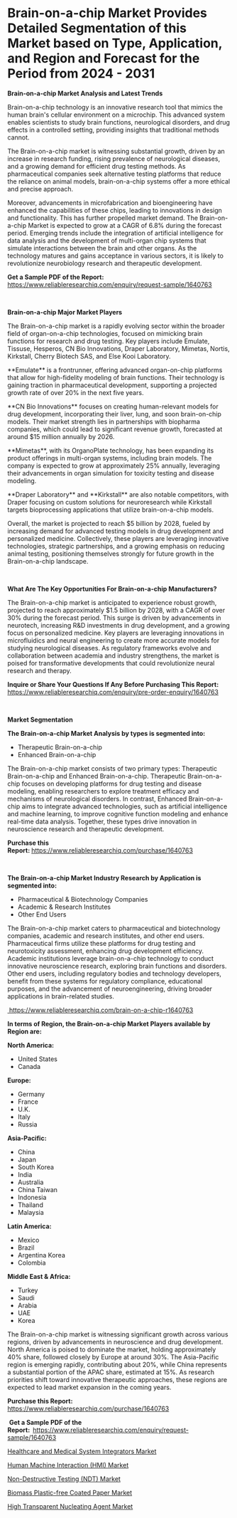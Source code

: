 <p><h1>Brain-on-a-chip Market Provides Detailed Segmentation of this Market based on Type, Application, and Region and Forecast for the Period from 2024 - 2031</h1></p><p><strong>Brain-on-a-chip Market Analysis and Latest Trends</strong></p>
<p><p>Brain-on-a-chip technology is an innovative research tool that mimics the human brain's cellular environment on a microchip. This advanced system enables scientists to study brain functions, neurological disorders, and drug effects in a controlled setting, providing insights that traditional methods cannot. </p><p>The Brain-on-a-chip market is witnessing substantial growth, driven by an increase in research funding, rising prevalence of neurological diseases, and a growing demand for efficient drug testing methods. As pharmaceutical companies seek alternative testing platforms that reduce the reliance on animal models, brain-on-a-chip systems offer a more ethical and precise approach. </p><p>Moreover, advancements in microfabrication and bioengineering have enhanced the capabilities of these chips, leading to innovations in design and functionality. This has further propelled market demand. The Brain-on-a-chip Market is expected to grow at a CAGR of 6.8% during the forecast period. Emerging trends include the integration of artificial intelligence for data analysis and the development of multi-organ chip systems that simulate interactions between the brain and other organs. As the technology matures and gains acceptance in various sectors, it is likely to revolutionize neurobiology research and therapeutic development.</p></p>
<p><strong>Get a Sample PDF of the Report:&nbsp;</strong> <a href="https://www.reliableresearchiq.com/enquiry/request-sample/1640763?utm_campaign=1170&utm_medium=2&utm_source=Github&utm_content=ia&utm_term=07122024&utm_id=brain-on-a-chip">https://www.reliableresearchiq.com/enquiry/request-sample/1640763</a></p>
<p>&nbsp;</p>
<p><strong>Brain-on-a-chip Major Market Players</strong></p>
<p><p>The Brain-on-a-chip market is a rapidly evolving sector within the broader field of organ-on-a-chip technologies, focused on mimicking brain functions for research and drug testing. Key players include Emulate, Tissuse, Hesperos, CN Bio Innovations, Draper Laboratory, Mimetas, Nortis, Kirkstall, Cherry Biotech SAS, and Else Kooi Laboratory.</p><p>**Emulate** is a frontrunner, offering advanced organ-on-chip platforms that allow for high-fidelity modeling of brain functions. Their technology is gaining traction in pharmaceutical development, supporting a projected growth rate of over 20% in the next five years. </p><p>**CN Bio Innovations** focuses on creating human-relevant models for drug development, incorporating their liver, lung, and soon brain-on-chip models. Their market strength lies in partnerships with biopharma companies, which could lead to significant revenue growth, forecasted at around $15 million annually by 2026.</p><p>**Mimetas**, with its OrganoPlate technology, has been expanding its product offerings in multi-organ systems, including brain models. The company is expected to grow at approximately 25% annually, leveraging their advancements in organ simulation for toxicity testing and disease modeling.</p><p>**Draper Laboratory** and **Kirkstall** are also notable competitors, with Draper focusing on custom solutions for neuroresearch while Kirkstall targets bioprocessing applications that utilize brain-on-a-chip models. </p><p>Overall, the market is projected to reach $5 billion by 2028, fueled by increasing demand for advanced testing models in drug development and personalized medicine. Collectively, these players are leveraging innovative technologies, strategic partnerships, and a growing emphasis on reducing animal testing, positioning themselves strongly for future growth in the Brain-on-a-chip landscape.</p></p>
<p>&nbsp;</p>
<p><strong>What Are The Key Opportunities For Brain-on-a-chip Manufacturers?</strong></p>
<p><p>The Brain-on-a-chip market is anticipated to experience robust growth, projected to reach approximately $1.5 billion by 2028, with a CAGR of over 30% during the forecast period. This surge is driven by advancements in neurotech, increasing R&D investments in drug development, and a growing focus on personalized medicine. Key players are leveraging innovations in microfluidics and neural engineering to create more accurate models for studying neurological diseases. As regulatory frameworks evolve and collaboration between academia and industry strengthens, the market is poised for transformative developments that could revolutionize neural research and therapy.</p></p>
<p><strong>Inquire or Share Your Questions If Any Before Purchasing This Report:</strong> <a href="https://www.reliableresearchiq.com/enquiry/pre-order-enquiry/1640763?utm_campaign=1170&utm_medium=2&utm_source=Github&utm_content=ia&utm_term=07122024&utm_id=brain-on-a-chip">https://www.reliableresearchiq.com/enquiry/pre-order-enquiry/1640763</a></p>
<p>&nbsp;</p>
<p><strong>Market Segmentation</strong></p>
<p><strong>The Brain-on-a-chip Market Analysis by types is segmented into:</strong></p>
<p><ul><li>Therapeutic Brain-on-a-chip</li><li>Enhanced Brain-on-a-chip</li></ul></p>
<p><p>The Brain-on-a-chip market consists of two primary types: Therapeutic Brain-on-a-chip and Enhanced Brain-on-a-chip. Therapeutic Brain-on-a-chip focuses on developing platforms for drug testing and disease modeling, enabling researchers to explore treatment efficacy and mechanisms of neurological disorders. In contrast, Enhanced Brain-on-a-chip aims to integrate advanced technologies, such as artificial intelligence and machine learning, to improve cognitive function modeling and enhance real-time data analysis. Together, these types drive innovation in neuroscience research and therapeutic development.</p></p>
<p><strong>Purchase this Report:&nbsp;</strong><a href="https://www.reliableresearchiq.com/purchase/1640763?utm_campaign=1170&utm_medium=2&utm_source=Github&utm_content=ia&utm_term=07122024&utm_id=brain-on-a-chip">https://www.reliableresearchiq.com/purchase/1640763</a></p>
<p>&nbsp;</p>
<p><strong>The Brain-on-a-chip Market Industry Research by Application is segmented into:</strong></p>
<p><ul><li>Pharmaceutical & Biotechnology Companies</li><li>Academic & Research Institutes</li><li>Other End Users</li></ul></p>
<p><p>The Brain-on-a-chip market caters to pharmaceutical and biotechnology companies, academic and research institutes, and other end users. Pharmaceutical firms utilize these platforms for drug testing and neurotoxicity assessment, enhancing drug development efficiency. Academic institutions leverage brain-on-a-chip technology to conduct innovative neuroscience research, exploring brain functions and disorders. Other end users, including regulatory bodies and technology developers, benefit from these systems for regulatory compliance, educational purposes, and the advancement of neuroengineering, driving broader applications in brain-related studies.</p></p>
<p><a href="https://www.reliableresearchiq.com/brain-on-a-chip-r1640763?utm_campaign=1170&utm_medium=2&utm_source=Github&utm_content=ia&utm_term=07122024&utm_id=brain-on-a-chip">&nbsp;https://www.reliableresearchiq.com/brain-on-a-chip-r1640763</a></p>
<p><strong>In terms of Region, the Brain-on-a-chip Market Players available by Region are:</strong></p>
<p>
    <p> <strong> North America: </strong>
        <ul>
            <li>United States</li>
            <li>Canada</li>
        </ul>
        </p> 
    <p> <strong> Europe: </strong>
        <ul>
            <li>Germany</li>
            <li>France</li>
            <li>U.K.</li>
            <li>Italy</li>
            <li>Russia</li>
        </ul>
        </p> 
    <p> <strong> Asia-Pacific: </strong>
        <ul>
            <li>China</li>
            <li>Japan</li>
            <li>South Korea</li>
            <li>India</li>
            <li>Australia</li>
            <li>China Taiwan</li>
            <li>Indonesia</li>
            <li>Thailand</li>
            <li>Malaysia</li>
        </ul>
        </p> 
    <p> <strong> Latin America: </strong>
        <ul>
            <li>Mexico</li>
            <li>Brazil</li>
            <li>Argentina Korea</li>
            <li>Colombia</li>
        </ul>
        </p> 
    <p> <strong> Middle East & Africa: </strong>
        <ul>
            <li>Turkey</li>
            <li>Saudi</li>
            <li>Arabia</li>
            <li>UAE</li>
            <li>Korea</li>
        </ul>
    </p>
    </p>
<p><p>The Brain-on-a-chip market is witnessing significant growth across various regions, driven by advancements in neuroscience and drug development. North America is poised to dominate the market, holding approximately 40% share, followed closely by Europe at around 30%. The Asia-Pacific region is emerging rapidly, contributing about 20%, while China represents a substantial portion of the APAC share, estimated at 15%. As research priorities shift toward innovative therapeutic approaches, these regions are expected to lead market expansion in the coming years.</p></p>
<p><strong>Purchase this Report: </strong><a href="https://www.reliableresearchiq.com/purchase/1640763?utm_campaign=1170&utm_medium=2&utm_source=Github&utm_content=ia&utm_term=07122024&utm_id=brain-on-a-chip">https://www.reliableresearchiq.com/purchase/1640763</a></p>
<p>&nbsp;<strong>Get a Sample PDF of the Report:&nbsp;&nbsp;</strong><a href="https://www.reliableresearchiq.com/enquiry/request-sample/1640763?utm_campaign=1170&utm_medium=2&utm_source=Github&utm_content=ia&utm_term=07122024&utm_id=brain-on-a-chip">https://www.reliableresearchiq.com/enquiry/request-sample/1640763</a></p>
<p><strong></strong></p>
<p><p><a href="https://www.linkedin.com/pulse/healthcare-medical-system-integrators-market-overview-industry-1thbe?utm_campaign=1170&utm_medium=2&utm_source=Github&utm_content=ia&utm_term=07122024&utm_id=brain-on-a-chip">Healthcare and Medical System Integrators Market</a></p><p><a href="https://www.linkedin.com/pulse/opportunities-challenges-human-machine-interaction-hmi-market-qmxae?utm_campaign=1170&utm_medium=2&utm_source=Github&utm_content=ia&utm_term=07122024&utm_id=brain-on-a-chip">Human Machine Interaction (HMI) Market</a></p><p><a href="https://www.linkedin.com/pulse/compreh-proposis-fbaif?utm_campaign=1170&utm_medium=2&utm_source=Github&utm_content=ia&utm_term=07122024&utm_id=brain-on-a-chip">Non-Destructive Testing (NDT) Market</a></p><p><a href="https://issuu.com/reportprime-2/docs/biomass-plastic-free-coated-paper-market-size-2030?utm_campaign=1170&utm_medium=2&utm_source=Github&utm_content=ia&utm_term=07122024&utm_id=brain-on-a-chip">Biomass Plastic-free Coated Paper Market</a></p><p><a href="https://issuu.com/reportprime-2/docs/high-transparent-nucleating-agent-market-size-2030?utm_campaign=1170&utm_medium=2&utm_source=Github&utm_content=ia&utm_term=07122024&utm_id=brain-on-a-chip">High Transparent Nucleating Agent Market</a></p></p>